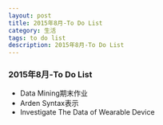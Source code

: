 ```yaml
---
layout: post
title: 2015年8月-To Do List
category: 生活
tags: to do list
description: 2015年8月-To Do List
---
```


### 2015年8月-To Do List

- <span class="delete-line">Data Mining期末作业</span>
- <span class="delete-line">Arden Syntax表示</span>
- Investigate The Data of Wearable Device